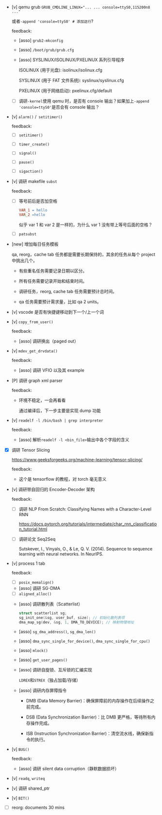 * [v] qemu grub `GRUB_CMDLINE_LINUX="... ... console=ttyS0,115200n8 ..."`

    或者`-append 'console=ttyS0' # 添加这行`?

    feedback:

    * [asso] `grub2-mkconfig`

    * [asso] `/boot/grub/grub.cfg`

    * [asso] SYSLINUX/ISOLINUX/PXELINUX 系列引导程序

        ISOLINUX (用于光盘): isolinux/isolinux.cfg

        SYSLINUX (用于 FAT 文件系统): syslinux/syslinux.cfg

        PXELINUX (用于网络启动): pxelinux.cfg/default

    * [ ] 调研`-kernel`使用 qemu 时，是否有 console 输出？如果加上`-append 'console=ttyS0'`是否会有 console 输出？

* [v] `alarm()` /` setitimer()`

    feedback:

    * [ ] `setitimer()`

    * [ ] `timer_create()`

    * [ ] `signal()`

    * [ ] `pause()`

    * [ ] `sigaction()`

* [v] 调研 makefile `subst`

    feedback:

    * [ ] 等号前后是否加空格

        ```makefile
        VAR_1 = hello
        VAR_2 =hello
        ```

        似乎 var 1 和 var 2 是一样的，为什么 var 1 没有带上等号后面的空格？

    * [ ] `patsubst`

* [new] 增加每日任务模板

    qa, reorg，cache tab 任务都是需要长期保持的，其余的任务从每个 project 中挑出几个。

    * 有些重名任务需要记录日期以区分。
    
    * 所有任务需要记录开始和结束时间。
    
    * 调研任务，reorg, cache tab 任务需要预计总时间。
    
    * qa 任务需要预计需求量，比如 qa 2 units。

* [v] vscode 是否有快捷键移动到下一个/上一个词

* [v] `copy_from_user()`

    feedback:

    * [asso] 调研换出（paged out）

* [v] `mdev_get_drvdata()`

    feedback:

    * [asso] 调研 VFIO 以及其 example 

* [P] 调研 graph xml parser

    feedback:

    * 环境不稳定，一会再看看

        通过编译后，下一步主要是实现 dump 功能

* [v] `readelf -l /bin/bash | grep interpreter`

    feedback:

    * [asso] 解析`readelf -l <bin_file>`输出中各个字段的含义

* [x] 调研 Tensor Slicing

    <https://www.geeksforgeeks.org/machine-learning/tensor-slicing/>

    feedback:

    * 这个是 tensorflow 的教程，对 torch 毫无意义

* [v] 调研带自回归的 Encoder-Decoder 架构

    feedback:

    * [ ] 调研 NLP From Scratch: Classifying Names with a Character-Level RNN

        <https://docs.pytorch.org/tutorials/intermediate/char_rnn_classification_tutorial.html>

    * [ ] 调研论文 Seq2Seq
    
        Sutskever, I., Vinyals, O., & Le, Q. V. (2014). Sequence to sequence learning with neural networks. In NeurIPS. 

* [v] process 1 tab

    feedback:

    * [ ] `posix_memalign()`

    * [asso] 调研 SG-DMA

    * [ ] `aligned_alloc()`

    * [asso] 调研散列表（Scatterlist）

        ```c
        struct scatterlist sg;
        sg_init_one(&sg, user_buf, size); // 初始化散列表项
        dma_map_sg(dev, &sg, 1, DMA_TO_DEVICE); // 映射物理地址
        ```

    * [asso] `sg_dma_address()`, `sg_dma_len()`

    * [asso] `dma_sync_single_for_device()`, `dma_sync_single_for_cpu()`

    * [asso] `mlock()`

    * [asso] `get_user_pages()`

    * [asso] 调研自旋锁、互斥锁的汇编实现
    
        `LDREX`和`STREX`（独占加载/存储）

    * [asso] 调研内存屏障指令

        * DMB (Data Memory Barrier)：确保屏障前的内存操作在后续操作之前完成。

        * DSB (Data Synchronization Barrier)：比 DMB 更严格，等待所有内存操作完成。

        * ISB (Instruction Synchronization Barrier)：清空流水线，确保新指令的执行。

* [v] `BUG()`

    feedback:

    * [asso] 调研 silent data corruption（静默数据损坏）

* [v] `readq`, `writeq`

* [v] 调研 shared_ptr

* [v] `BIT()`

* [ ] reorg: documents 30 mins